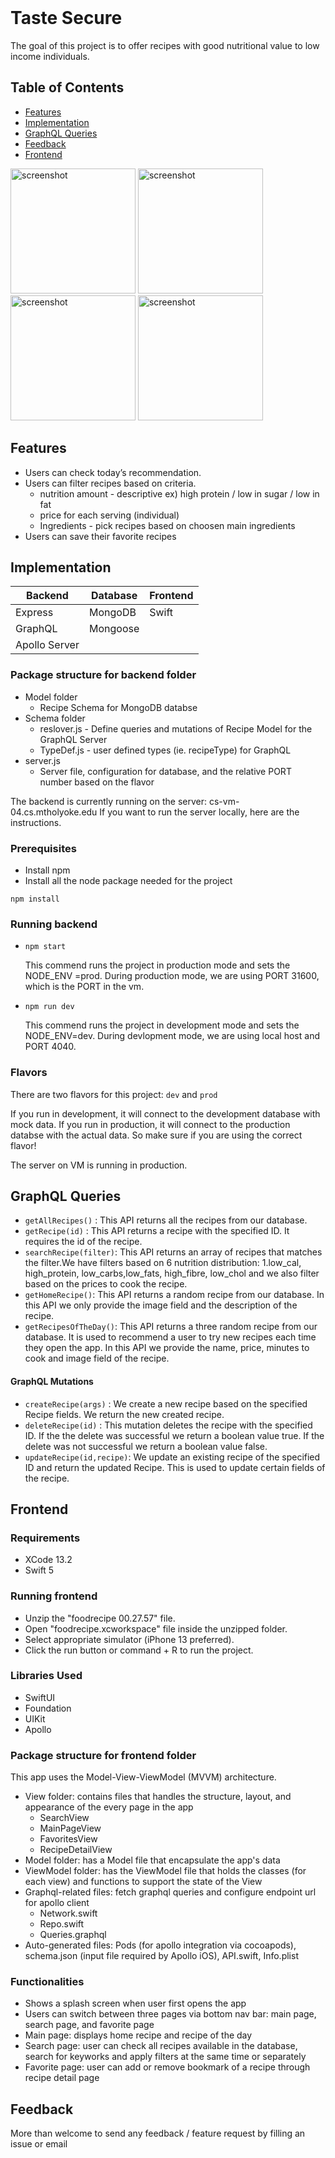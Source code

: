 </br>
<H1 > Taste Secure </H1>
<p >The goal of this project is to offer recipes with good nutritional value to low income individuals. </p>


## Table of Contents

- [Features](#features)
- [Implementation](#implementation)
- [GraphQL Queries](#graphQL-Queries)
- [Feedback](#feedback)
- [Frontend](#frontend)

<p float="left">
<img alt="screenshot" src="https://i.ibb.co/hZR7MfP/splash.png" width="200">
<img alt="screenshot" src="https://i.ibb.co/gSxS2Tq/1.png" width="200">
<img alt="screenshot" src="https://i.ibb.co/5vqy2Xd/3.png" width="200">
<img alt="screenshot" src="https://i.ibb.co/3Nw0d6M/2.png" width="200">
</p>


## Features 
* Users can check today’s recommendation.
* Users can filter recipes based on criteria.
    * nutrition amount - descriptive ex) high protein / low in sugar / low in fat 
    * price for each serving (individual)
    * Ingredients - pick recipes based on choosen main ingredients
* Users can save their favorite recipes

## Implementation 

| Backend              | Database       | Frontend               |
| -------------------- |----------------| -----------------------|
| Express              | MongoDB        | Swift                  |
| GraphQL | Mongoose   |                |                        |
| Apollo Server        |                |                        |

### Package structure for backend folder
  * Model folder
      * Recipe Schema for MongoDB databse
  * Schema folder
      * reslover.js - Define queries and mutations of Recipe Model for the GraphQL Server
      * TypeDef.js - user defined types (ie. recipeType) for GraphQL
  * server.js
      * Server file, configuration for database, and the relative PORT number based on the flavor 

The backend is currently running on the server: cs-vm-04.cs.mtholyoke.edu
If you want to run the server locally, here are the instructions. 
 
### Prerequisites
* Install npm
* Install all the node package needed for the project
```
npm install
```

### Running backend
* ```npm start```

    This commend runs the project in production mode and sets the NODE_ENV =prod. During production mode, we are using PORT 31600, which is the PORT in the vm.

* ```npm run dev```

    This commend runs the project in development mode and sets the NODE_ENV=dev. During devlopment mode, we are using local host and PORT 4040.

### Flavors
There are two flavors for this project: ```dev``` and ```prod```

If you run in development, it will connect to the development database with mock data. If you run in production, it will connect to the production databse with the actual data. So make sure if you are using the correct flavor! 

The server on VM is running in production. 

## GraphQL Queries
* ```getAllRecipes()``` :
This API returns all the recipes from our database. 
* ```getRecipe(id)``` :
This API returns a recipe with the specified ID. It requires the id of the recipe. 
* ```searchRecipe(filter)```:
This API returns an array of recipes that matches the filter.We have filters based on 6 nutrition distribution: 1.low_cal, high_protein, low_carbs,low_fats, high_fibre, low_chol and we also filter based on the prices to cook the recipe.
* ```getHomeRecipe()```:
This API returns a random recipe from our database. In this API we only provide the image field and the description of the recipe. 
* ```getRecipesOfTheDay()```:
This API returns a three random recipe from our database. It is used to recommend a user to try new recipes each time they open the app. In this API we provide the name, price, minutes to cook and image field of the recipe.

#### GraphQL Mutations
* ```createRecipe(args)``` : We create a new recipe based on the specified Recipe fields. We return the new created recipe. 
* ```deleteRecipe(id)``` : This mutation deletes the recipe with the specified ID. If the the delete was successful we return a boolean value true. If the delete was not successful we return a boolean value false.
* ```updateRecipe(id,recipe)```: We update an existing recipe of the specified ID and return the updated Recipe. This is used to update certain fields of the recipe.

## Frontend

### Requirements 
* XCode 13.2
* Swift 5 

### Running frontend
* Unzip the "foodrecipe 00.27.57" file.
* Open "foodrecipe.xcworkspace" file inside the unzipped folder. 
* Select appropriate simulator (iPhone 13 preferred).
* Click the run button or command + R to run the project.

### Libraries Used 
* SwiftUI
* Foundation
* UIKit
* Apollo 

### Package structure for frontend folder
This app uses the Model-View-ViewModel (MVVM) architecture. 
* View folder: contains files that handles the structure, layout, and appearance of the every page in the app 
   * SearchView 
   * MainPageView 
   * FavoritesView 
   * RecipeDetailView 
* Model folder: has a Model file that encapsulate the app's data
* ViewModel folder: has the ViewModel file that holds the classes (for each view) and functions to support the state of the View
* Graphql-related files: fetch graphql queries and configure endpoint url for apollo client
   * Network.swift
   * Repo.swift
   * Queries.graphql
* Auto-generated files: Pods (for apollo integration via cocoapods), schema.json (input file required by Apollo iOS), API.swift, Info.plist

### Functionalities
* Shows a splash screen when user first opens the app
* Users can switch between three pages via bottom nav bar: main page, search page, and favorite page
* Main page: displays home recipe and recipe of the day
* Search page: user can check all recipes available in the database, search for keyworks and apply filters at the same time or separately
* Favorite page: user can add or remove bookmark of a recipe through recipe detail page

## Feedback
More than welcome to send any feedback / feature request by filling an issue or email

